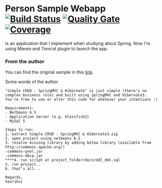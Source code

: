 # Person Sample Webapp [![Build Status](https://travis-ci.org/cesardl/person-sample-webapp.svg?branch=master)](https://travis-ci.org/cesardl/person-sample-webapp) [![Quality Gate](https://sonarcloud.io/api/project_badges/measure?project=org.sanmarcux.samples.mysql.person&metric=alert_status)](https://sonarcloud.io/dashboard?id=org.sanmarcux.samples.mysql.person) [![Coverage](https://sonarcloud.io/api/project_badges/measure?project=org.sanmarcux.samples.mysql.person&metric=coverage)](https://sonarcloud.io/component_measures?id=org.sanmarcux.samples.mysql.person&metric=coverage)

Is an application that I implement when studiyng about Spring. 
Now I'm using Maven and Tomcat plugin to launch the app.

### From the author

You can find the original sample in this [link](https://henrihnr.wordpress.com/2009/05/25/simple-crud-springmvc-hibernate3/).

Some words of the author 

    "Simple CRUD - SpringMVC & Hibernate" is just simple (there's no complex business rule) and built using SpringMVC and Hibernate3. You're free to use or alter this code for whatever your intentions :)
    
    Requirements:
    - Netbeans 6.5
    - Application Server (e.g. Glassfish2)
    - MySql 5
    
    Steps to run:
    1. extract Simple CRUD - SpringMVC & Hibernate3.zip
    2. open project using netbeans 6.5
    3. resolve missing library by adding below library (available from http://commons.apache.org/)
    -commons-pool.jar
    -commons-dbcp.jar
    ****4. run script at project_folder/docs/ddl_dml.sql
    5. run project..
    6. that's all...
    
    Regards,
    henrihnr